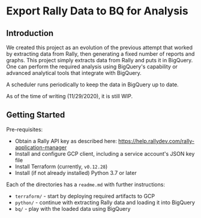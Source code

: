 # Export Rally Data to BQ for Analysis

## Introduction

We created this project as an evolution of the previous attempt
that worked by extracting data from Rally, then generating a fixed number of reports
and graphs. This project simply extracts data from Rally and
puts it in BigQuery. One can perform the required analysis using 
BigQuery's capability or advanced analytical tools that integrate with BigQuery.

A scheduler runs periodically to keep the data in 
BigQuery up to date.

As of the time of writing (11/29/2020), it is still WIP.

## Getting Started

Pre-requisites:
* Obtain a Rally API key as described here: https://help.rallydev.com/rally-application-manager
* Install and configure GCP client, including a service account's JSON key file
* Install Terraform (currently, ```v0.12.28```)
* Install (if not already installed) Python 3.7 or later

Each of the directories has a ```readme.md``` with further instructions:
* ```terraform/``` - start by deploying required artifacts to GCP
* ```python/``` - continue with extracting Rally data and loading it into BigQuery
* ```bq/``` - play with the loaded data using BigQuery